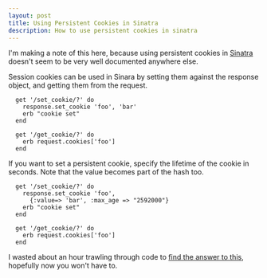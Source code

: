 ```yaml
---
layout: post
title: Using Persistent Cookies in Sinatra
description: How to use persistent cookies in sinatra
---
```

I'm making a note of this here, because using persistent cookies in [Sinatra][1] doesn't seem to be very well documented anywhere else.

Session cookies can be used in Sinara by setting them against the response object, and getting them from the request.

      get '/set_cookie/?' do
        response.set_cookie 'foo', 'bar'
        erb "cookie set"
      end

      get '/get_cookie/?' do
        erb request.cookies['foo']
      end

If you want to set a persistent cookie, specify the lifetime of the cookie in seconds.
Note that the value becomes part of the hash too.

      get '/set_cookie/?' do
        response.set_cookie 'foo',
          {:value=> 'bar', :max_age => "2592000"}
        erb "cookie set"
      end

      get '/get_cookie/?' do
        erb request.cookies['foo']
      end

I wasted about an hour trawling through code to [find the answer to this][2], hopefully now you won't have to.

[1]: http://sinatrarb.com
[2]: http://rack.rubyforge.org/doc/Rack/Utils.html#method-c-set_cookie_header-21
